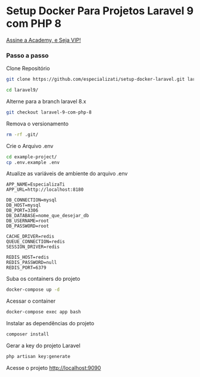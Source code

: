
# Setup Docker Para Projetos Laravel 9 com PHP 8
[Assine a Academy, e Seja VIP!](https://academy.especializati.com.br)

### Passo a passo
Clone Repositório
```sh
git clone https://github.com/especializati/setup-docker-laravel.git laravel9
```

```sh
cd laravel9/
```


Alterne para a branch laravel 8.x
```sh
git checkout laravel-9-com-php-8
```


Remova o versionamento
```sh
rm -rf .git/
```


Crie o Arquivo .env
```sh
cd example-project/
cp .env.example .env
```


Atualize as variáveis de ambiente do arquivo .env
```dosini
APP_NAME=EspecializaTi
APP_URL=http://localhost:8180

DB_CONNECTION=mysql
DB_HOST=mysql
DB_PORT=3306
DB_DATABASE=nome_que_desejar_db
DB_USERNAME=root
DB_PASSWORD=root

CACHE_DRIVER=redis
QUEUE_CONNECTION=redis
SESSION_DRIVER=redis

REDIS_HOST=redis
REDIS_PASSWORD=null
REDIS_PORT=6379
```


Suba os containers do projeto
```sh
docker-compose up -d
```


Acessar o container
```sh
docker-compose exec app bash
```


Instalar as dependências do projeto
```sh
composer install
```


Gerar a key do projeto Laravel
```sh
php artisan key:generate
```


Acesse o projeto
[http://localhost:9090](http://localhost:9090)

